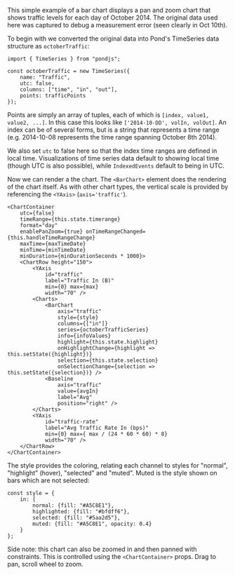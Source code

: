 This simple example of a bar chart displays a pan and zoom chart that shows traffic levels for each day of October 2014. The original data used here was captured to debug a measurement error (seen clearly in Oct 10th).

To begin with we converted the original data into Pond's TimeSeries data structure as `octoberTraffic`:

    import { TimeSeries } from "pondjs";

    const octoberTraffic = new TimeSeries({
        name: "Traffic",
        utc: false,
        columns: ["time", "in", "out"],
        points: trafficPoints
    });

Points are simply an array of tuples, each of which is `[index, value1, value2, ...]`. In this case this looks like `['2014-10-DD', volIn, volOut]`. An index can be of several forms, but is a string that represents a time range (e.g. 2014-10-08 represents the time range spanning October 8th 2014).

We also set `utc` to false here so that the index time ranges are defined in local time. Visualizations of time series data default to showing local time (though UTC is also possible), while `IndexedEvents` default to being in UTC.

Now we can render a the chart. The `<BarChart>` element does the rendering of the chart itself. As with other chart types, the vertical scale is provided by referencing the `<YAxis>` (`axis='traffic'`).

    <ChartContainer
        utc={false}
        timeRange={this.state.timerange}
        format="day"
        enablePanZoom={true} onTimeRangeChanged={this.handleTimeRangeChange}
        maxTime={maxTimeDate}
        minTime={minTimeDate}
        minDuration={minDurationSeconds * 1000}>
        <ChartRow height="150">
            <YAxis
                id="traffic"
                label="Traffic In (B)"
                min={0} max={max}
                width="70" />
            <Charts>
                <BarChart
                    axis="traffic"
                    style={style}
                    columns={["in"]}
                    series={octoberTrafficSeries}
                    info={infoValues}
                    highlight={this.state.highlight}
                    onHighlightChange={highlight => this.setState({highlight})}
                    selection={this.state.selection}
                    onSelectionChange={selection => this.setState({selection})} />
                <Baseline
                    axis="traffic"
                    value={avgIn}
                    label="Avg"
                    position="right" />
            </Charts>
            <YAxis
                id="traffic-rate"
                label="Avg Traffic Rate In (bps)"
                min={0} max={ max / (24 * 60 * 60) * 8}
                width="70" />
        </ChartRow>
    </ChartContainer>

The style provides the coloring, relating each channel to styles for "normal", "highlight" (hover), "selected" and "muted". Muted is the style shown on bars which are not selected:

    const style = {
        in: {
            normal: {fill: "#A5C8E1"},
            highlighted: {fill: "#bfdff6"},
            selected: {fill: "#5aa2d5"},
            muted: {fill: "#A5C8E1", opacity: 0.4}
        }
    };

Side note: this chart can also be zoomed in and then panned with constraints. This is controlled using the `<ChartContainer>` props. Drag to pan, scroll wheel to zoom.

